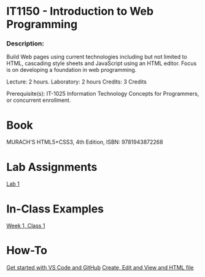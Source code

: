 # IT1150 - Introduction to Web Programming

### Description:
Build Web pages using current technologies including but not limited to HTML, cascading style sheets and JavaScript using an HTML editor. Focus is on developing a foundation in web programming.

Lecture: 2 hours.
Laboratory: 2 hours
Credits: 3 Credits

Prerequisite(s):  IT-1025 Information Technology Concepts for Programmers, or concurrent enrollment.

# Book
MURACH'S HTML5+CSS3, 4th Edition, ISBN: 9781943872268

# Lab Assignments
[Lab 1](Labs/Lab1/readme.md)

# In-Class Examples
[Week 1, Class 1](Examples/Example1.md)

# How-To
[Get started with VS Code and GitHub](Guides/StartUpInstructions.md)
[Create, Edit and View and HTML file](Guides/Create-Edit-View.md)

